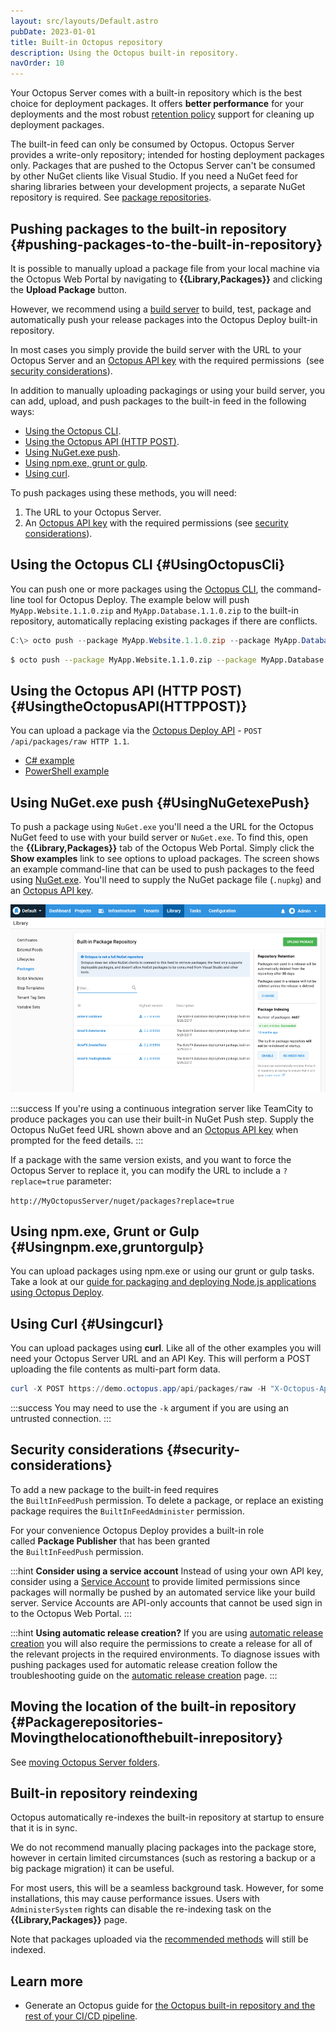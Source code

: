 ```yaml
---
layout: src/layouts/Default.astro
pubDate: 2023-01-01
title: Built-in Octopus repository
description: Using the Octopus built-in repository.
navOrder: 10
---
```


Your Octopus Server comes with a built-in repository which is the best choice for deployment packages. It offers **better performance** for your deployments and the most robust [retention policy](/docs/administration/retention-policies/) support for cleaning up deployment packages.

The built-in feed can only be consumed by Octopus. Octopus Server provides a write-only repository; intended for hosting deployment packages only. Packages that are pushed to the Octopus Server can't be consumed by other NuGet clients like Visual Studio. If you need a NuGet feed for sharing libraries between your development projects, a separate NuGet repository is required. See [package repositories](/docs/packaging-applications/package-repositories/).

## Pushing packages to the built-in repository {#pushing-packages-to-the-built-in-repository}

It is possible to manually upload a package file from your local machine via the Octopus Web Portal by navigating to **{{Library,Packages}}** and clicking the **Upload Package** button.

However, we recommend using a [build server](/docs/packaging-applications/build-servers/) to build, test, package and automatically push your release packages into the Octopus Deploy built-in repository.

In most cases you simply provide the build server with the URL to your Octopus Server and an [Octopus API key](/docs/octopus-rest-api/how-to-create-an-api-key/) with the required permissions  (see [security considerations](/docs/packaging-applications/package-repositories/built-in-repository/#security-considerations)).

In addition to manually uploading packagings or using your build server, you can add, upload, and push packages to the built-in feed in the following ways:

- [Using the Octopus CLI](#UsingOctopusCli).
- [Using the Octopus API (HTTP POST)](#UsingtheOctopusAPI(HTTPPOST)).
- [Using NuGet.exe push](#UsingNuGetexePush).
- [Using npm.exe, grunt or gulp](#Usingnpm.exe,gruntorgulp).
- [Using curl](#Usingcurl).

To push packages using these methods, you will need:

1. The URL to your Octopus Server.
2. An [Octopus API key](/docs/octopus-rest-api/how-to-create-an-api-key/) with the required permissions (see [security considerations](/docs/packaging-applications/package-repositories/built-in-repository/#security-considerations)).

## Using the Octopus CLI {#UsingOctopusCli}

You can push one or more packages using the [Octopus CLI](/docs/packaging-applications/create-packages/octopus-cli/), the command-line tool for Octopus Deploy. The example below will push `MyApp.Website.1.1.0.zip` and `MyApp.Database.1.1.0.zip` to the built-in repository, automatically replacing existing packages if there are conflicts.

```powershell PowerShell
C:\> octo push --package MyApp.Website.1.1.0.zip --package MyApp.Database.1.1.0.zip --replace-existing --server https://my.octopus.url --apiKey API-XXXXXXXXXXXXXXXX
```
```bash Bash
$ octo push --package MyApp.Website.1.1.0.zip --package MyApp.Database.1.1.0.zip --replace-existing --server https://my.octopus.url --apiKey API-XXXXXXXXXXXXXXXX
```

## Using the Octopus API (HTTP POST) {#UsingtheOctopusAPI(HTTPPOST)}

You can upload a package via the [Octopus Deploy API](/docs/octopus-rest-api/) - `POST /api/packages/raw HTTP 1.1`.

- [C# example](https://github.com/OctopusDeploy/OctopusDeploy-Api/blob/master/Octopus.Client/Csharp/Feeds/PushPackage.cs)
- [PowerShell example](https://github.com/OctopusDeploy/OctopusDeploy-Api/blob/master/REST/PowerShell/Feeds/PushPackage.ps1)

## Using NuGet.exe push {#UsingNuGetexePush}

To push a package using `NuGet.exe` you'll need a the URL for the Octopus NuGet feed to use with your build server or `NuGet.exe`. To find this, open the **{{Library,Packages}}** tab of the Octopus Web Portal.  Simply click the **Show examples** link to see options to upload packages. The screen shows an example command-line that can be used to push packages to the feed using [NuGet.exe](http://docs.nuget.org/docs/start-here/installing-nuget). You'll need to supply the NuGet package file (`.nupkg`) and an [Octopus API key](/docs/octopus-rest-api/how-to-create-an-api-key/).

![The Built-in Package Repository](built-in-package-repository.png "width=500")

:::success
If you're using a continuous integration server like TeamCity to produce packages you can use their built-in NuGet Push step. Supply the Octopus NuGet feed URL shown above and an [Octopus API key](/docs/octopus-rest-api/how-to-create-an-api-key/) when prompted for the feed details.
:::

If a package with the same version exists, and you want to force the Octopus Server to replace it, you can modify the URL to include a `?replace=true` parameter:

`http://MyOctopusServer/nuget/packages?replace=true`

## Using npm.exe, Grunt or Gulp {#Usingnpm.exe,gruntorgulp}

You can upload packages using npm.exe or using our grunt or gulp tasks. Take a look at our [guide for packaging and deploying Node.js applications using Octopus Deploy](/docs/deployments/node-js/node-on-linux/).

## Using Curl {#Usingcurl}

You can upload packages using **curl**. Like all of the other examples you will need your Octopus Server URL and an API Key. This will perform a POST uploading the file contents as multi-part form data.

```powershell
curl -X POST https://demo.octopus.app/api/packages/raw -H "X-Octopus-ApiKey: API-YOURAPIKEY" -F "data=@Demo.1.0.0.zip"
```

:::success
You may need to use the `-k` argument if you are using an untrusted connection.
:::

## Security considerations {#security-considerations}

To add a new package to the built-in feed requires the `BuiltInFeedPush` permission. To delete a package, or replace an existing package requires the `BuiltInFeedAdminister` permission.

For your convenience Octopus Deploy provides a built-in role called **Package Publisher** that has been granted the `BuiltInFeedPush` permission.

:::hint
**Consider using a service account**
Instead of using your own API key, consider using a [Service Account](/docs/security/users-and-teams/service-accounts/) to provide limited permissions since packages will normally be pushed by an automated service like your build server. Service Accounts are API-only accounts that cannot be used sign in to the Octopus Web Portal.
:::

:::hint
**Using automatic release creation?**
If you are using [automatic release creation](/docs/projects/project-triggers/automatic-release-creation.md) you will also require the permissions to create a release for all of the relevant projects in the required environments. To diagnose issues with pushing packages used for automatic release creation follow the troubleshooting guide on the [automatic release creation](/docs/projects/project-triggers/automatic-release-creation/) page.
:::

## Moving the location of the built-in repository {#Packagerepositories-Movingthelocationofthebuilt-inrepository}

See [moving Octopus Server folders](/docs/administration/managing-infrastructure/server-configuration-and-file-storage/moving-octopus-server-folders.md#MovingOctopusServerfolders-OctopusHome).

## Built-in repository reindexing

Octopus automatically re-indexes the built-in repository at startup to ensure that it is in sync.

We do not recommend manually placing packages into the package store, however in certain limited circumstances (such as restoring a backup or a big package migration) it can be useful.

For most users, this will be a seamless background task. However, for some installations, this may cause performance issues. Users with `AdministerSystem` rights can disable the re-indexing task on the **{{Library,Packages}}** page.

Note that packages uploaded via the [recommended methods](/docs/packaging-applications/package-repositories/built-in-repository/#pushing-packages-to-the-built-in-repository) will still be indexed.

## Learn more

- Generate an Octopus guide for [the Octopus built-in repository and the rest of your CI/CD pipeline](https://octopus.com/docs/guides).

